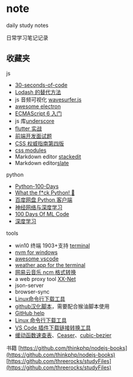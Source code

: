 # note

daily study notes

日常学习笔记记录

## 收藏夹

js

- [30-seconds-of-code](https://github.com/30-seconds/30-seconds-of-code)
- [Lodash 的替代方法](https://github.com/you-dont-need/You-Dont-Need-Lodash-Underscore)
- js 音频可视化 [wavesurfer.js](https://github.com/katspaugh/wavesurfer.js)
- [awesome electron](https://github.com/sindresorhus/awesome-electron)
- [ECMAScript 6 入门](https://github.com/ruanyf/es6tutorial)
- js 库[underscore](https://github.com/jashkenas/underscore)
- [flutter 实战](https://github.com/flutterchina/flutter-in-action)
- [前端开发面试题](https://github.com/paddingme/Front-end-Web-Development-Interview-Question)
- [CSS 权威指南第四版](https://github.com/Jack-Sparrow/CSS-The-Definitive-Guide-4th-zh-CN)
- [css modules](https://github.com/css-modules/css-modules)
- Markdown editor [stackedit](https://github.com/benweet/stackedit)
- Markdown editor[slate](https://github.com/ianstormtaylor/slate)

python

- [Python-100-Days](https://github.com/jackfrued/Python-100-Days)
- [What the f\*ck Python! 🐍](https://github.com/leisurelicht/wtfpython-cn)
- [百度网盘 Python 客户端](https://github.com/houtianze/bypy)
- [神经网络与深度学习](https://github.com/nndl/nndl.github.io)
- [100 Days Of ML Code](https://github.com/MLEveryday/100-Days-Of-ML-Code)
- [深度学习](https://github.com/exacity/deeplearningbook-chinese)

tools

- win10 终端 1903+支持 [terminal](https://github.com/microsoft/terminal)
- [nvm for windows](https://github.com/coreybutler/nvm-windows)
- [awesome vscode](https://github.com/formulahendry/awesome-vscode-cn)
- [weather app for the terminal](https://github.com/schachmat/wego)
- [网易云音乐 ncm 格式转换](https://github.com/anonymous5l/ncmdump)
- a web proxy tool [XX-Net](https://github.com/XX-net/XX-Net)
- json-server
- browser-sync
- [Linux命令行下载工具](https://linux.cn/article-7369-1.html)
- [github汉化脚本](https://github.com/52cik/github-hans)，需要配合猴油脚本使用
- [GitHub help](https://help.github.com/cn)
- [Linux 命令行下载工具](https://linux.cn/article-7369-1.html)
- [VS Code 插件下载链接转换工具](http://xocode.coding.me/vscode-ext-downlink/)
- [缓动函数速查表](http://www.xuanfengge.com/easeing/easeing/)、[Ceaser](http://xuanfengge.com/easeing/ceaser/)、[cubic-bezier](http://cubic-bezier.com/)

书籍
[https://github.com/thinkphp/nodejs-books](https://github.com/thinkphp/nodejs-books)
[https://github.com/threerocks/studyFiles](https://github.com/threerocks/studyFiles)
